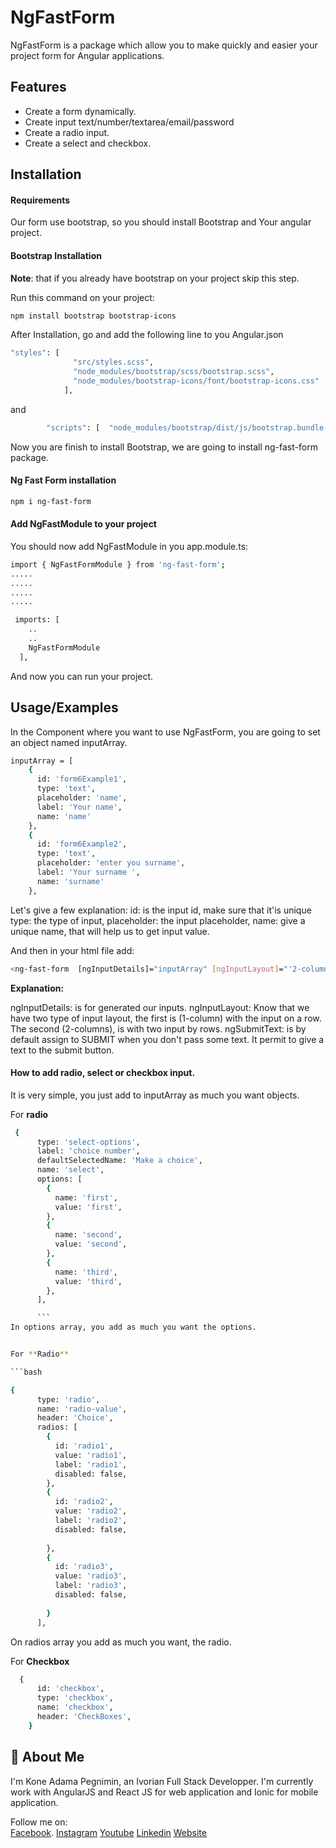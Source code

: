 
# NgFastForm

NgFastForm is a package which allow you to make quickly and easier
your project form for Angular applications. 


## Features
- Create a form dynamically.
- Create input text/number/textarea/email/password
- Create a radio input.
- Create a select and checkbox. 

## Installation

#### Requirements

Our form use bootstrap, so you should install Bootstrap and 
Your angular project.

#### Bootstrap Installation
**Note**: that if you already have bootstrap on your project skip this step. 

Run this command on your project:

```bash
npm install bootstrap bootstrap-icons
```
After Installation, go and add the following line to you Angular.json

```bash 
"styles": [
              "src/styles.scss",
              "node_modules/bootstrap/scss/bootstrap.scss",
              "node_modules/bootstrap-icons/font/bootstrap-icons.css"
            ],
```

and 

```bash 
        "scripts": [  "node_modules/bootstrap/dist/js/bootstrap.bundle.min.js"

```

Now you are finish to install Bootstrap, we are going to install ng-fast-form package. 

#### Ng Fast Form installation

```bash 
npm i ng-fast-form
```

#### Add NgFastModule to your project

You should now add NgFastModule in you app.module.ts:

```bash 
import { NgFastFormModule } from 'ng-fast-form';
.....
.....
.....
.....

 imports: [
    ..
    ..
    NgFastFormModule
  ],
```

And now you can run your project. 

## Usage/Examples

In the Component where you want to use NgFastForm, you are going 
to set an object named inputArray.

``` bash 
inputArray = [
    {
      id: 'form6Example1',
      type: 'text',
      placeholder: 'name',
      label: 'Your name',
      name: 'name'
    },
    {
      id: 'form6Example2',
      type: 'text',
      placeholder: 'enter you surname',
      label: 'Your surname ',
      name: 'surname'
    },
```
Let's give a few explanation: 
id: is the input id, make sure that it'is unique
type: the type of input, 
placeholder: the input placeholder, 
name: give a unique name, that will help us to get input value. 


And then in your html file add: 

```bash 
<ng-fast-form  [ngInputDetails]="inputArray" [ngInputLayout]="'2-columns'" [ngSubmitText]="'SEND DATA'"></ng-fast-form>
```

**Explanation:**

ngInputDetails: is for generated our inputs. 
ngInputLayout: Know that we have two type of input layout, the first is (1-column) with 
the input on a row. The second (2-columns), is with two input by rows.
ngSubmitText: is by default assign to SUBMIT when you don't pass some text. It permit to give a text to the submit button. 

#### How to add radio, select or checkbox input. 

It is very simple, you just add to inputArray as much you want objects. 

For **radio** 

```bash 
 {
      type: 'select-options',
      label: 'choice number',
      defaultSelectedName: 'Make a choice',
      name: 'select',
      options: [
        {
          name: 'first',
          value: 'first',
        },
        {
          name: 'second',
          value: 'second',
        },
        {
          name: 'third',
          value: 'third',
        },
      ],

      ```
In options array, you add as much you want the options. 


For **Radio**

```bash 

{
      type: 'radio',
      name: 'radio-value',
      header: 'Choice',
      radios: [
        {
          id: 'radio1',
          value: 'radio1',
          label: 'radio1',
          disabled: false,
        },
        {
          id: 'radio2', 
          value: 'radio2',
          label: 'radio2',
          disabled: false,
      
        },
        {
          id: 'radio3', 
          value: 'radio3',
          label: 'radio3',
          disabled: false,
      
        }
      ],
```

On radios array you add as much you want, the radio. 

For **Checkbox**

```bash
  {
      id: 'checkbox',
      type: 'checkbox',
      name: 'checkbox',
      header: 'CheckBoxes',
    }
```

## 🚀 About Me
I'm Kone Adama Pegnimin, an Ivorian Full Stack Developper. 
I'm currently work with AngularJS and React JS for web application and Ionic for mobile application. 

Follow me on:  
[Facebook](https://www.facebook.com/ledigitalavecadama).
[Instagram](instagram.com/le_digital_avec_adama/)
[Youtube](https://www.youtube.com/channel/UC1lz967TGCU4FfjJlDHXipg)
[Linkedin](https://www.linkedin.com/in/adama-pegnimin-kone/)
[Website](http://ledigitalavecadama.tech/)